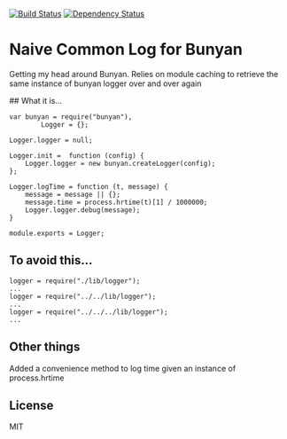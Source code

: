 [![Build Status](https://travis-ci.org/cblanc/commonlog-bunyan.png)](https://travis-ci.org/cblanc/commonlog-bunyan)
[![Dependency Status](https://gemnasium.com/cblanc/commonlog-bunyan.png)](https://gemnasium.com/cblanc/commonlog-bunyan)

# Naive Common Log for Bunyan

Getting my head around Bunyan. Relies on module caching to retrieve the same instance of bunyan logger over and over again

## What it is...

```
var bunyan = require("bunyan"),
		Logger = {};

Logger.logger = null;

Logger.init =  function (config) {
	Logger.logger = new bunyan.createLogger(config);
};

Logger.logTime = function (t, message) {
	message = message || {};
	message.time = process.hrtime(t)[1] / 1000000;
	Logger.logger.debug(message);
}

module.exports = Logger;
```

## To avoid this...

```
logger = require("./lib/logger");
...
logger = require("../../lib/logger");
...
logger = require("../../../lib/logger");
...
```

## Other things

Added a convenience method to log time given an instance of process.hrtime

## License

MIT